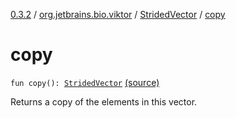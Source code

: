 [0.3.2](../../index.md) / [org.jetbrains.bio.viktor](../index.md) / [StridedVector](index.md) / [copy](.)

# copy

`fun copy(): `[`StridedVector`](index.md) [(source)](https://github.com/JetBrains-Research/viktor/blob/0.3.2/src/main/kotlin/org/jetbrains/bio/viktor/StridedVector.kt#L139)

Returns a copy of the elements in this vector.

